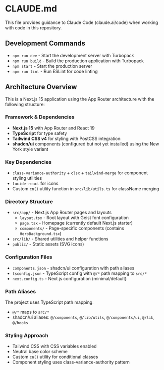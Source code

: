 # CLAUDE.md

This file provides guidance to Claude Code (claude.ai/code) when working with code in this repository.

## Development Commands

- `npm run dev` - Start the development server with Turbopack
- `npm run build` - Build the production application with Turbopack  
- `npm start` - Start the production server
- `npm run lint` - Run ESLint for code linting

## Architecture Overview

This is a Next.js 15 application using the App Router architecture with the following structure:

### Framework & Dependencies
- **Next.js 15** with App Router and React 19
- **TypeScript** for type safety
- **Tailwind CSS v4** for styling with PostCSS integration
- **shadcn/ui** components (configured but not yet installed) using the New York style variant

### Key Dependencies
- `class-variance-authority` + `clsx` + `tailwind-merge` for component styling utilities
- `lucide-react` for icons
- Custom `cn()` utility function in `src/lib/utils.ts` for className merging

### Directory Structure
- `src/app/` - Next.js App Router pages and layouts
  - `layout.tsx` - Root layout with Geist font configuration
  - `page.tsx` - Homepage (currently default Next.js starter)
  - `components/` - Page-specific components (contains `HeroBackground.tsx`)
- `src/lib/` - Shared utilities and helper functions
- `public/` - Static assets (SVG icons)

### Configuration Files
- `components.json` - shadcn/ui configuration with path aliases
- `tsconfig.json` - TypeScript config with `@/*` path mapping to `src/*`
- `next.config.ts` - Next.js configuration (minimal/default)

### Path Aliases
The project uses TypeScript path mapping:
- `@/*` maps to `src/*`
- shadcn/ui aliases: `@/components`, `@/lib/utils`, `@/components/ui`, `@/lib`, `@/hooks`

### Styling Approach
- Tailwind CSS with CSS variables enabled
- Neutral base color scheme
- Custom `cn()` utility for conditional classes
- Component styling uses class-variance-authority pattern